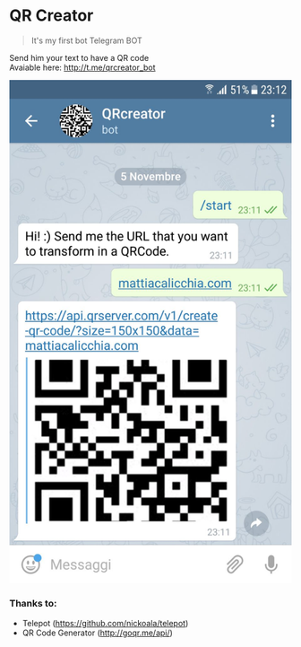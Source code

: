 # QR Creator
>It's my first bot Telegram BOT

Send him your text to have a QR code <br>
Avaiable here: http://t.me/qrcreator_bot

<img src="https://github.com/mattiacalicchia/qrcreator/blob/master/snapshot.jpeg?raw=true" witdh="150">

### Thanks to:
* Telepot (https://github.com/nickoala/telepot)
* QR Code Generator (http://goqr.me/api/)
